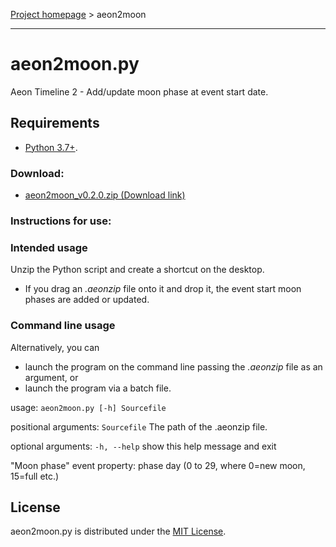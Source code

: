 [Project homepage](index) > aeon2moon

------------------------------------------------------------------

# aeon2moon.py

Aeon Timeline 2 - Add/update moon phase at event start date.

## Requirements

- [Python 3.7+](https://www.python.org). 

### Download:

- [aeon2moon_v0.2.0.zip (Download link)](https://raw.githubusercontent.com/peter88213/paeon/main/aeon2moon/dist/aeon2moon_v0.2.0.zip)

### Instructions for use:

### Intended usage

Unzip the Python script and create a shortcut on the desktop. 
- If you drag an *.aeonzip* file onto it and drop it, the event start moon phases are added or updated. 

### Command line usage

Alternatively, you can

- launch the program on the command line passing the *.aeonzip* file as an argument, or
- launch the program via a batch file.

usage: `aeon2moon.py [-h] Sourcefile`

positional arguments:
  `Sourcefile`  The path of the .aeonzip file.

optional arguments:
  `-h, --help`  show this help message and exit
  
"Moon phase" event property: phase day (0 to 29, where 0=new moon, 15=full etc.)

## License

aeon2moon.py is distributed under the [MIT License](http://www.opensource.org/licenses/mit-license.php).